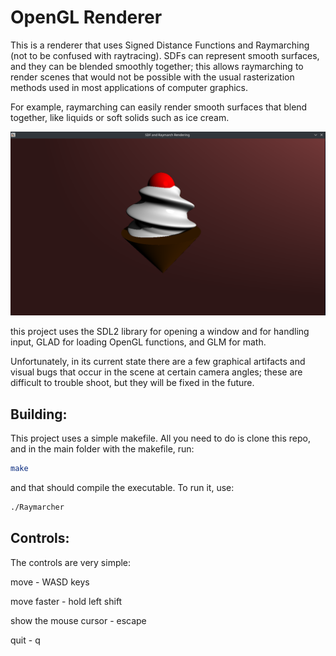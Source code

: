 # OpenGL Renderer

This is a renderer that uses Signed Distance Functions and Raymarching (not to
be confused with raytracing). SDFs can represent smooth surfaces, and they can
be blended smoothly together; this allows raymarching to render scenes that
would not be possible with the usual rasterization methods used in most
applications of computer graphics.

For example, raymarching can easily render smooth surfaces that blend together,
like liquids or soft solids such as ice cream.

![screenshot](raymarched_icecream.png)

this project uses the SDL2 library for opening a window and for handling input,
GLAD for loading OpenGL functions, and GLM for math.

Unfortunately, in its current state there are a few graphical artifacts and
visual bugs that occur in the scene at certain camera angles; these are
difficult to trouble shoot, but they will be fixed in the future.

## Building:

This project uses a simple makefile. All you need to do is clone this repo, and
in the main folder with the makefile, run:

```bash
make
```
and that should compile the executable. To run it, use:

```bash
./Raymarcher
```

## Controls:

The controls are very simple:

move - WASD keys

move faster - hold left shift

show the mouse cursor - escape

quit - q
